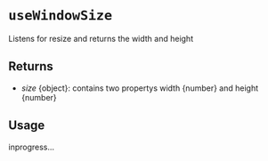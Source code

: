 # `useWindowSize`
Listens for resize and returns the width and height

## Returns
* _size_ {object}: contains two propertys width {number} and height {number}

## Usage
inprogress...
```jsx

```
